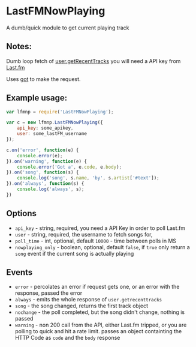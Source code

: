 # LastFMNowPlaying

A dumb/quick module to get current playing track

## Notes:

Dumb loop fetch of [user.getRecentTracks](https://www.last.fm/api/show/user.getRecentTracks) you will need a API key from [Last.fm](https://www.last.fm/api/account/create)

Uses [got](https://github.com/sindresorhus/got/) to make the request.

## Example usage:

```js
var lfmnp = require('LastFMNowPlaying');

var c = new lfmnp.LastFMNowPlaying({
    api_key: some_apikey,
    user: some_lastFM_username
});

c.on('error', function(e) {
    console.error(e);
}).on('warning', function(e) {
    console.error('Got a', e.code, e.body);
}).on('song', function(s) {
    console.log('song', s.name, 'by', s.artist['#text']);
}).on('always', function(s) {
    console.log('always', s);
})
```

## Options

- `api_key` - string, required, you need a API Key in order to poll Last.fm
- `user` - string, required, the username to fetch songs for,
- `poll_time` - int, optional, default `10000` - time between polls in MS
- `nowplaying_only` - boolean, optional, default `false`, if `true` only return a `song` event if the current song is actually playing

## Events

- `error` - percolates an error if request gets one, or an error with the response, passed the error
- `always` - emits the whole response of `user.getrecenttracks`
- `song` - the song changed, returns the first track object
- `nochange` - the poll completed, but the song didn't change, nothing is passed
- `warning` - non 200 call from the API, either Last.fm tripped, or you are polling to quick and hit a rate limit. passes an object containting the HTTP Code as `code` and the `body` response
